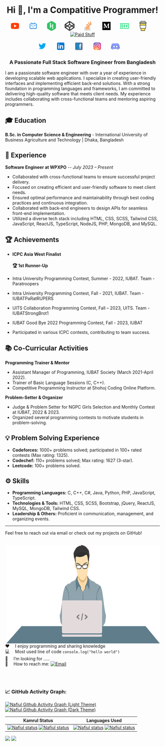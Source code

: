 
 <h1 align="center">Hi 👋, I'm a Compatitive Programmer!</h1>

  <!-- platfrom -->
 <p align="center">
  <a href="https://www.youtube.com/@coderskamrul"><img width="32px" alt="Youtube" title="Youtube" src="./img/yutube.png"/></a>
  &#8287;&#8287;&#8287;&#8287;&#8287;
   <a href="#"><img width="32px" alt="bilibili" title="Bilibili" src="./img/bilibili.png"/></a>
  &#8287;&#8287;&#8287;&#8287;&#8287;
  <a href="https://www.hackerrank.com/profile/hmdkamrul"><img width="32px" alt="hacker Rank" title="Hackerrank" src="./img/hr.png"/></a>
  &#8287;&#8287;&#8287;&#8287;&#8287;
  <a href="https://codepen.io/coderskamrul"><img width="32px" alt="CodePen" title="codepen" src="./img/codepen.png"/></a>
  &#8287;&#8287;&#8287;&#8287;&#8287;
  <a href="#"><img width="32px" alt="StacoverFlow" title="StacoverFlow" src="./img/stac.png"/></a>
  &#8287;&#8287;&#8287;&#8287;&#8287;
  <a href="https://medium.com/@coderskamrul"><img width="32px" alt="Medium" title="Medium" src="./img/medium%20(2).png"/></a>
  &#8287;&#8287;&#8287;&#8287;&#8287;
  <a href="https://dev.to/"><img width="32px" alt="Dev.to" title="naem dev" src="./img/dev-32.png"></a>
  &#8287;&#8287;&#8287;&#8287;&#8287;
  <a href="https://www.buymeacoffee.com/"><img width="32px" alt="Ko-fi" title="Buy me a coffee" src="./img/coffee.png"/></a>
  &#8287;&#8287;&#8287;&#8287;&#8287;
  <a href="https://www.patreon.com/"><img width="32px" alt="Paid Stuff" title="pareon" src="https://img.icons8.com/color/48/000000/patreon.png"/></a>
</p>


<!-- social -->
 <p align="center">
  <a href="https://twitter.com/coderskamrul" alt="Twitter"><img width="32px" src="./img/twitter.png"/></a>
  &#8287;&#8287;&#8287;&#8287;&#8287;
  <a href="https://www.linkedin.com/in/coderskamrul/" alt="LinkedIN"><img width="32px" src="./img/linked.png"/></a>
  &#8287;&#8287;&#8287;&#8287;&#8287;
  <a href="https://www.facebook.com/coderskamrul" alt="FaceBook"><img width="32px" src="./img/fb.png"/></a>
  &#8287;&#8287;&#8287;&#8287;&#8287;
  <a href="https://www.instagram.com/coderskamrul/" alt="Instagram"><img width="32px" src="./img/insta.png"/></a>
  &#8287;&#8287;&#8287;&#8287;&#8287;
  <a href="#" alt="Discord"><img width="32px" src="./img/discord-48.png"/></a>
  &#8287;&#8287;&#8287;&#8287;&#8287;
</p>







   <!--
 <p align="center">
  <a href="https://leetcode.com/hmdkamrul/">
    <img src="https://cp-badges.deta.dev/leetcode/hmdkamrul" alt="Leetcode" />
  </a>
  <a href="https://codeforces.com/profile/hmdkamrul">
    <img src="https://cp-badges.deta.dev/codeforces/hmdkamrul" alt="Codeforces" />
  </a>
  <a href="https://codechef.com/users/hmdkamrul/">
    <img src="https://cp-badges.deta.dev/codechef/hmdkamrul" alt="CodeChef" />
  </a>
  <a href="https://atcoder.jp/users/hmdkamrul/">
   <img src="https://cp-badges.deta.dev/atcoder/aburifat" alt="Atcoder" />
  </a>
  <a href="https://github.com/hmdkamrul?tab=followers">
    <img alt="GitHub followers" src="https://img.shields.io/github/followers/hmdkamrul?color=green&logo=github">
  </a>
  <a href="https://github.com/hmdkamrul/">
    <img src="https://komarev.com/ghpvc/?username=hmdkamrul" alt="visitors" />
  </a>
</p>
-->

<h3 align="center">A Passionate Full Stack Software Engineer from Bangladesh</h3>



I am a passionate software engineer with over a year of experience in developing scalable web applications. I specialize in creating user-friendly interfaces and implementing efficient back-end solutions. With a strong foundation in programming languages and frameworks, I am committed to delivering high-quality software that meets client needs. My experience includes collaborating with cross-functional teams and mentoring aspiring programmers.


## 🎓 Education
**B.Sc. in Computer Science & Engineering**  - International University of Business Agriculture and Technology | Dhaka, Bangladesh

## 💼 Experience
**Software Engineer at WPXPO**  -- *July 2023 – Present*
- Collaborated with cross-functional teams to ensure successful project delivery.
- Focused on creating efficient and user-friendly software to meet client needs.
- Ensured optimal performance and maintainability through best coding practices and continuous integration.
- Collaborated with back-end engineers to design APIs for seamless front-end implementation.
- Utilized a diverse tech stack including HTML, CSS, SCSS, Tailwind CSS, JavaScript, ReactJS, TypeScript, NodeJS, PHP, MongoDB, and MySQL.

## 🏆 Achievements
- **ICPC Asia West Finalist**

  #### 🏆 1st Runner-Up
- Intra University Programming Contest, Summer - 2022, IUBAT. Team - Paratroopers
- Intra University Programming Contest, Fall - 2021, IUBAT. Team - IUBATPaRatRUPERS
- UITS Collaboration Programming Contest, Fall – 2023, UITS. Team - IUBATStrongBrot1
- IUBAT Good Bye 2022 Programming Contest, Fall - 2023, IUBAT

- Participated in various ICPC contests, contributing to team success.

## 📚 Co-Curricular Activities
**Programming Trainer & Mentor**
- Assistant Manager of Programming, IUBAT Society (March 2021-April 2022).
- Trainer of Basic Language Sessions (C, C++).
- Competitive Programming Instructor at Shohoj Coding Online Platform.

**Problem-Setter & Organizer**
- Judge & Problem Setter for NGPC Girls Selection and Monthly Contest at IUBAT, 2022 & 2023.
- Organized several programming contests to motivate students in problem-solving.

## 💡 Problem Solving Experience
- **Codeforces:** 1000+ problems solved; participated in 100+ rated contests (Max rating: 1325).
- **Codechef:** 110+ problems solved; Max rating: 1627 (3-star).
- **Leetcode:** 100+ problems solved.

## ⚙️ Skills
- **Programming Languages:** C, C++, C#, Java, Python, PHP, JavaScript, TypeScript.
- **Technologies & Tools:** HTML, CSS, SCSS, Bootstrap, jQuery, ReactJS, MySQL, MongoDB, Tailwind CSS.
- **Leadership & Others:** Proficient in communication, management, and organizing events.

---

Feel free to reach out via email or check out my projects on GitHub!

<br>
  <img align="right" alt="GIF" src="https://github.com/coderskamrul/coderskamrul/blob/main/img/Programmer-PNG-Photo-Image.png" width="500" height="320" />
    <br/>

:hearts: &emsp;I enjoy programming and sharing knowledge <br/>
:computer: &emsp;Most used line of code `console.log("hello world")` <br/>
🤔 &emsp;I’m looking for .....<br/>
:e-mail: &emsp;How to reach me: [![Email](https://img.shields.io/badge/Email-mdkamrul2058@gmail.com-blue)](mailto:mdkamrul2058@gmail.com)
<br/>

 <br/>
  <br/>

### 📈 GitHub Activity Graph:
[![Nafiul Github Activity Graph (Light Theme)](https://github-readme-activity-graph.vercel.app/graph?username=coderskamrul&bg_color=18dc5a&color=000000&line=000000&point=000000&area=true&hide_border=true)](#gh-dark-mode-only)
[![Nafiul Github Activity Graph (Dark Theme)](https://github-readme-activity-graph.vercel.app/graph?username=coderskamrul&bg_color=ffcfe9&color=9e4c98&line=9e4c98&point=403d3d&area=true&hide_border=true)](#gh-light-mode-only)

|                                                   **Kamrul Status**                                                                     |                                         **Languages Used**                                                                |
|-----------------------------------------------------------------------------------------------------------------------------------------|---------------------------------------------------------------------------------------------------------------------------|
|[![**Nafiul status**](https://github-readme-stats.vercel.app/api?username=coderskamrul&show_icons=true&theme=merko&includble_all_commits=true)](#gh-dark-mode-only) [![**Nafiul status**](https://github-readme-stats.vercel.app/api?username=coderskamrul&show_icons=true&theme=buefy&includble_all_commits=true)](#gh-light-mode-only) | [![**Nafiul status**](https://github-readme-stats.vercel.app/api/top-langs/?username=coderskamrul&theme=merko&hide_border=false&include_all_commits=true&count_private=true&layout=compact)](#gh-dark-mode-only) [![**Nafiul status**](https://github-readme-stats.vercel.app/api/top-langs/?username=coderskamrul&theme=buefy&hide_border=false&include_all_commits=true&count_private=true&layout=compact)](#gh-light-mode-only) |

[![](https://github-readme-streak-stats.herokuapp.com/?user=coderskamrul&theme=merko&hide_border=false)](#gh-dark-mode-only) [![](https://github-readme-streak-stats.herokuapp.com/?user=coderskamrul&theme=buefy&hide_border=false)](#gh-light-mode-only)


